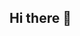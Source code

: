 ## Hi there 👋
<!--
**dusanmitrovic-dev/dusanmitrovic-dev** is a ✨ _special_ ✨ repository because its `README.md` (this file) appears on your GitHub profile.














Here are some ideas to get you started:
- 🔭 I’m currently working on ...
- 🌱 I’m currently learning ...
- 👯 I’m looking to collaborate on ...
- 🤔 I’m looking for help with ...
- 💬 Ask me about ...
- 📫 How to reach me: ...
- 😄 Pronouns: ...
- ⚡ Fun fact: ...
-->
